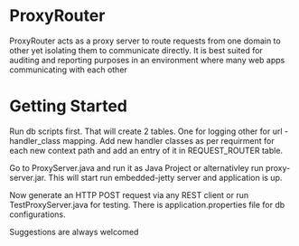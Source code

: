 ProxyRouter
===========

ProxyRouter acts as a proxy server to route requests from one domain to other yet isolating them to communicate directly.
It is best suited for auditing and reporting purposes in an environment where many web apps communicating with each other



Getting Started
===============
Run db scripts first. That will create 2 tables.
One for logging other for url - handler_class mapping.
Add new handler classes as per requirment for each new context path and add an entry of it in REQUEST_ROUTER table.

Go to ProxyServer.java and run it as Java Project or alternativley run proxy-server.jar.
This will start run embedded-jetty server and application is up.

Now generate an HTTP POST request via any REST client or run TestProxyServer.java for testing.
There is application.properties file for db configurations.

Suggestions are always welcomed
